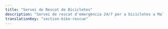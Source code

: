 ```yaml
---
title: "Servei de Rescat de Bicicletes"
description: "Servei de rescat d'emergència 24/7 per a bicicletes a Mallorca. Assistència professional per avaries mecàniques, accidents i emergències a tota l'illa."
translationKey: "section-bike-rescue"
---
```

